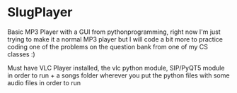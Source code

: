 # SlugPlayer
Basic MP3 Player with a GUI from pythonprogramming, right now I'm just trying to make it a normal MP3 player but I will code a bit more to practice coding one of the problems on the question bank from one of my CS classes :) 

Must have VLC Player installed, the vlc python module, SIP/PyQT5 module in order to run + a songs folder wherever you put the python files with some audio files in order to run
